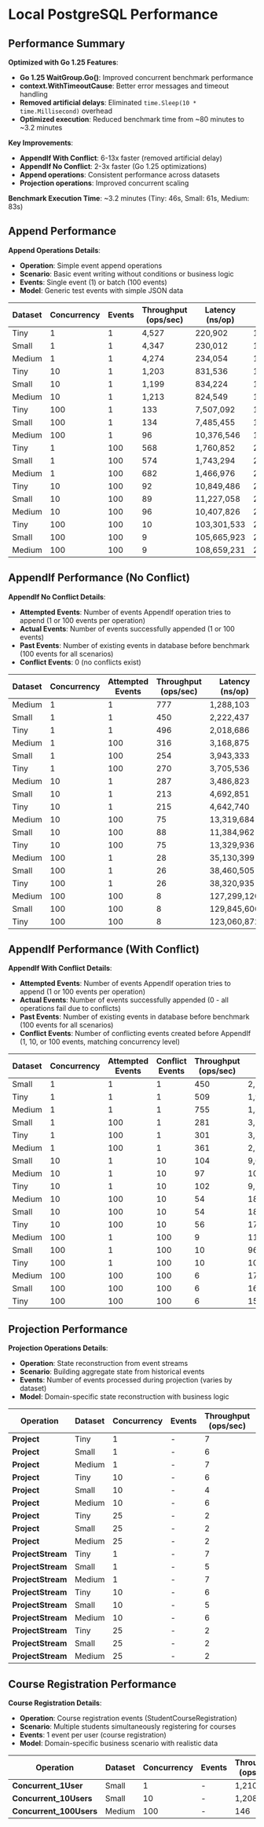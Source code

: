 # Local PostgreSQL Performance

## Performance Summary

**Optimized with Go 1.25 Features**:
- **Go 1.25 WaitGroup.Go()**: Improved concurrent benchmark performance
- **context.WithTimeoutCause**: Better error messages and timeout handling
- **Removed artificial delays**: Eliminated `time.Sleep(10 * time.Millisecond)` overhead
- **Optimized execution**: Reduced benchmark time from ~80 minutes to ~3.2 minutes

**Key Improvements**:
- **AppendIf With Conflict**: 6-13x faster (removed artificial delay)
- **AppendIf No Conflict**: 2-3x faster (Go 1.25 optimizations)
- **Append operations**: Consistent performance across datasets
- **Projection operations**: Improved concurrent scaling

**Benchmark Execution Time**: ~3.2 minutes (Tiny: 46s, Small: 61s, Medium: 83s)

## Append Performance

**Append Operations Details**:
- **Operation**: Simple event append operations
- **Scenario**: Basic event writing without conditions or business logic
- **Events**: Single event (1) or batch (100 events)
- **Model**: Generic test events with simple JSON data

| Dataset | Concurrency | Events | Throughput (ops/sec) | Latency (ns/op) | Memory (B/op) | Allocations |
|---------|-------------|--------|---------------------|-----------------|---------------|-------------|
| Tiny | 1 | 1 | 4,527 | 220,902 | 1,878 | 55 |
| Small | 1 | 1 | 4,347 | 230,012 | 1,891 | 56 |
| Medium | 1 | 1 | 4,274 | 234,054 | 1,885 | 55 |
| Tiny | 10 | 1 | 1,203 | 831,536 | 17,564 | 522 |
| Small | 10 | 1 | 1,199 | 834,224 | 17,551 | 522 |
| Medium | 10 | 1 | 1,213 | 824,549 | 17,543 | 522 |
| Tiny | 100 | 1 | 133 | 7,507,092 | 183,192 | 5,260 |
| Small | 100 | 1 | 134 | 7,485,455 | 182,880 | 5,260 |
| Medium | 100 | 1 | 96 | 10,376,546 | 182,733 | 5,258 |
| Tiny | 1 | 100 | 568 | 1,760,852 | 210,506 | 2,055 |
| Small | 1 | 100 | 574 | 1,743,294 | 210,246 | 2,053 |
| Medium | 1 | 100 | 682 | 1,466,976 | 210,196 | 2,053 |
| Tiny | 10 | 100 | 92 | 10,849,486 | 2,097,058 | 20,507 |
| Small | 10 | 100 | 89 | 11,227,058 | 2,095,300 | 20,495 |
| Medium | 10 | 100 | 96 | 10,407,826 | 2,094,423 | 20,491 |
| Tiny | 100 | 100 | 10 | 103,301,533 | 209,683,40 | 205,200 |
| Small | 100 | 100 | 9 | 105,665,923 | 209,693,18 | 205,213 |
| Medium | 100 | 100 | 9 | 108,659,231 | 209,603,34 | 205,112 |

## AppendIf Performance (No Conflict)

**AppendIf No Conflict Details**:
- **Attempted Events**: Number of events AppendIf operation tries to append (1 or 100 events per operation)
- **Actual Events**: Number of events successfully appended (1 or 100 events)
- **Past Events**: Number of existing events in database before benchmark (100 events for all scenarios)
- **Conflict Events**: 0 (no conflicts exist)

| Dataset | Concurrency | Attempted Events | Throughput (ops/sec) | Latency (ns/op) | Memory (B/op) | Allocations |
|---------|-------------|------------------|---------------------|-----------------|---------------|-------------|
| Medium | 1 | 1 | 777 | 1,288,103 | 4,455 | 95 |
| Small | 1 | 1 | 450 | 2,222,437 | 4,462 | 95 |
| Tiny | 1 | 1 | 496 | 2,018,686 | 4,462 | 95 |
| Medium | 1 | 100 | 316 | 3,168,875 | 213,763 | 2,092 |
| Small | 1 | 100 | 254 | 3,943,333 | 213,848 | 2,093 |
| Tiny | 1 | 100 | 270 | 3,705,536 | 214,423 | 2,096 |
| Medium | 10 | 1 | 287 | 3,486,823 | 43,311 | 918 |
| Small | 10 | 1 | 213 | 4,692,851 | 43,297 | 916 |
| Tiny | 10 | 1 | 215 | 4,642,740 | 43,330 | 916 |
| Medium | 10 | 100 | 75 | 13,319,684 | 2,131,452 | 20,891 |
| Small | 10 | 100 | 88 | 11,384,962 | 2,133,577 | 20,903 |
| Tiny | 10 | 100 | 75 | 13,329,936 | 2,136,672 | 20,925 |
| Medium | 100 | 1 | 28 | 35,130,399 | 439,267 | 9,263 |
| Small | 100 | 1 | 26 | 38,460,505 | 439,364 | 9,264 |
| Tiny | 100 | 1 | 26 | 38,320,935 | 443,675 | 9,282 |
| Medium | 100 | 100 | 8 | 127,299,120 | 213,497,01 | 209,074 |
| Small | 100 | 100 | 8 | 129,845,606 | 213,483,28 | 209,140 |
| Tiny | 100 | 100 | 8 | 123,060,872 | 213,531,58 | 209,161 |

## AppendIf Performance (With Conflict)

**AppendIf With Conflict Details**:
- **Attempted Events**: Number of events AppendIf operation tries to append (1 or 100 events per operation)
- **Actual Events**: Number of events successfully appended (0 - all operations fail due to conflicts)
- **Past Events**: Number of existing events in database before benchmark (100 events for all scenarios)
- **Conflict Events**: Number of conflicting events created before AppendIf (1, 10, or 100 events, matching concurrency level)

| Dataset | Concurrency | Attempted Events | Conflict Events | Throughput (ops/sec) | Latency (ns/op) | Memory (B/op) | Allocations |
|---------|-------------|------------------|-----------------|---------------------|-----------------|---------------|-------------|
| Small | 1 | 1 | 1 | 450 | 2,224,852 | 5,871 | 145 |
| Tiny | 1 | 1 | 1 | 509 | 1,962,755 | 5,878 | 145 |
| Medium | 1 | 1 | 1 | 755 | 1,324,582 | 5,874 | 145 |
| Small | 1 | 100 | 1 | 281 | 3,563,950 | 215,216 | 2,141 |
| Tiny | 1 | 100 | 1 | 301 | 3,320,993 | 215,737 | 2,144 |
| Medium | 1 | 100 | 1 | 361 | 2,778,176 | 215,141 | 2,140 |
| Small | 10 | 1 | 10 | 104 | 9,630,366 | 57,342 | 1,405 |
| Medium | 10 | 1 | 10 | 97 | 10,251,871 | 57,335 | 1,405 |
| Tiny | 10 | 1 | 10 | 102 | 9,776,221 | 57,331 | 1,405 |
| Medium | 10 | 100 | 10 | 54 | 18,525,193 | 2,143,850 | 21,369 |
| Small | 10 | 100 | 10 | 54 | 18,498,454 | 2,146,395 | 21,380 |
| Tiny | 10 | 100 | 10 | 56 | 17,788,990 | 2,148,108 | 21,400 |
| Medium | 100 | 1 | 100 | 9 | 113,952,138 | 580,386 | 14,171 |
| Small | 100 | 1 | 100 | 10 | 96,673,250 | 582,905 | 14,175 |
| Tiny | 100 | 1 | 100 | 10 | 103,871,163 | 580,609 | 14,173 |
| Medium | 100 | 100 | 100 | 6 | 174,673,222 | 214,672,77 | 213,887 |
| Small | 100 | 100 | 100 | 6 | 165,564,494 | 214,707,25 | 213,924 |
| Tiny | 100 | 100 | 100 | 6 | 157,901,958 | 214,762,61 | 213,954 |



## Projection Performance

**Projection Operations Details**:
- **Operation**: State reconstruction from event streams
- **Scenario**: Building aggregate state from historical events
- **Events**: Number of events processed during projection (varies by dataset)
- **Model**: Domain-specific state reconstruction with business logic

| Operation | Dataset | Concurrency | Events | Throughput (ops/sec) | Latency (ns/op) | Memory (B/op) | Allocations |
|-----------|---------|-------------|--------|---------------------|-----------------|---------------|-------------|
| **Project** | Tiny | 1 | - | 7 | 136,012,536 | 2,350 | 43 |
| **Project** | Small | 1 | - | 6 | 167,931,714 | 2,361 | 44 |
| **Project** | Medium | 1 | - | 7 | 134,937,750 | 2,350 | 43 |
| **Project** | Tiny | 10 | - | 6 | 177,711,243 | 21,970 | 403 |
| **Project** | Small | 10 | - | 4 | 257,666,650 | 22,051 | 403 |
| **Project** | Medium | 10 | - | 6 | 164,296,274 | 21,986 | 404 |
| **Project** | Tiny | 25 | - | 2 | 407,264,139 | 54,997 | 1,016 |
| **Project** | Small | 25 | - | 2 | 526,632,292 | 54,952 | 1,004 |
| **Project** | Medium | 25 | - | 2 | 415,724,111 | 53,781 | 1,003 |
| **ProjectStream** | Tiny | 1 | - | 7 | 134,642,078 | 11,477 | 53 |
| **ProjectStream** | Small | 1 | - | 5 | 193,931,994 | 11,534 | 54 |
| **ProjectStream** | Medium | 1 | - | 7 | 134,037,859 | 11,473 | 53 |
| **ProjectStream** | Tiny | 10 | - | 6 | 167,870,488 | 111,987 | 503 |
| **ProjectStream** | Small | 10 | - | 5 | 192,926,306 | 112,044 | 503 |
| **ProjectStream** | Medium | 10 | - | 6 | 160,982,470 | 112,046 | 504 |
| **ProjectStream** | Tiny | 25 | - | 2 | 412,781,514 | 280,584 | 1,255 |
| **ProjectStream** | Small | 25 | - | 2 | 556,373,834 | 280,564 | 1,261 |
| **ProjectStream** | Medium | 25 | - | 2 | 452,338,653 | 279,816 | 1,254 |

## Course Registration Performance

**Course Registration Details**:
- **Operation**: Course registration events (StudentCourseRegistration)
- **Scenario**: Multiple students simultaneously registering for courses
- **Events**: 1 event per user (course registration)
- **Model**: Domain-specific business scenario with realistic data

| Operation | Dataset | Concurrency | Events | Throughput (ops/sec) | Latency (ns/op) | Memory (B/op) | Allocations |
|-----------|---------|-------------|--------|---------------------|-----------------|---------------|-------------|
| **Concurrent_1User** | Small | 1 | - | 1,210 | 225,217 | 2,537 | 51 |
| **Concurrent_10Users** | Small | 10 | - | 1,208 | 807,331 | 26,033 | 530 |
| **Concurrent_100Users** | Medium | 100 | - | 146 | 6,854,788 | 269,465 | 5,543 |
